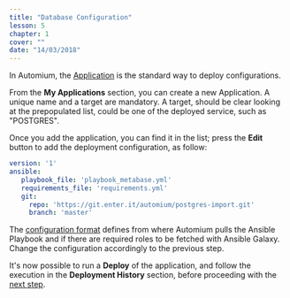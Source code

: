 ```yaml
---
title: "Database Configuration"
lesson: 5
chapter: 1
cover: ""
date: "14/03/2018"
---
```


In Automium, the [Application](/concepts/application) is the standard way to  deploy configurations. 

From the **My Applications** section, you can create a new Application. A unique name and a target are mandatory.
A target, should be clear looking at the prepopulated list, could be one of the deployed service, such as "POSTGRES". 

Once you add the application, you can find it in the list; press the **Edit** button to add the deployment configuration, as follow:

```yaml
version: '1'
ansible:
   playbook_file: 'playbook_metabase.yml'
   requirements_file: 'requirements.yml'
   git:
     repo: 'https://git.enter.it/automium/postgres-import.git'
     branch: 'master'
```

The [configuration format](/concepts/application) defines from where Automium pulls the Ansible Playbook and if there are required roles to be fetched with Ansible Galaxy. Change the configuration accordingly to the previous step.

It's now possible to run a **Deploy** of the application, and follow the execution in the **Deployment History** section, before proceeding with the [next step](setup-kubernetes).